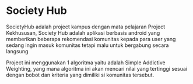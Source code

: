 # Society Hub
SocietyHub adalah project kampus dengan mata pelajaran Project Kekhususan, Society Hub adalah aplikasi berbasis android yang memberikan beberapa rekomendasi komunitas kepada para user yang sedang ingin masuk komunitas tetapi malu untuk bergabung secara langsung

Project ini menggunakan 1 algoritma yaitu adalah Simple Addictive Weighting, yang mana algoritma ini akan mencari nilai yang tertinggi sesuai dengan bobot dan kriteria yang dimiliki si komunitas tersebut.


